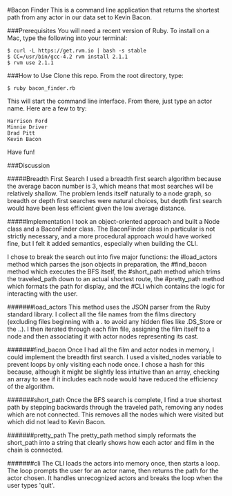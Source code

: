 #Bacon Finder
This is a command line application that returns the shortest path from any actor in our data set to Kevin Bacon.

###Prerequisites
You will need a recent version of Ruby. To install on a Mac, type the following into your terminal:

```
$ curl -L https://get.rvm.io | bash -s stable
$ CC=/usr/bin/gcc-4.2 rvm install 2.1.1
$ rvm use 2.1.1
```

###How to Use
Clone this repo. From the root directory, type:

	$ ruby bacon_finder.rb
	
This will start the command line interface. From there, just type an actor name. Here are a few to try:

```
Harrison Ford
Minnie Driver
Brad Pitt
Kevin Bacon
```

Have fun!

###Discussion

#####Breadth First Search
I used a breadth first search algorithm because the average bacon number is 3, which means that most searches will be relatively shallow. The problem lends itself naturally to a node graph, so breadth or depth first searches were natural choices, but depth first search would have been less efficient given the low average distance.

#####Implementation
I took an object-oriented approach and built a Node class and a BaconFinder class. The BaconFinder class in particular is not strictly necessary, and a more procedural approach would have worked fine, but I felt it added semantics, especially when building the CLI.

I chose to break the search out into five major functions: the #load_actors method which parses the json objects in preparation, the #find_bacon method which executes the BFS itself, the #short_path method which trims the traveled_path down to an actual shortest route, the #pretty_path method which formats the path for display, and the #CLI which contains the logic for interacting with the user.

#######load_actors
This method uses the JSON parser from the Ruby standard library. I collect all the file names from the films directory (excluding files beginning with a . to avoid any hidden files like .DS_Store or the ..). I then iterated through each film file, assigning the film itself to a node and then associating it with actor nodes representing its cast.

#######find_bacon
Once I had all the film and actor nodes in memory, I could implement the breadth first search. I used a visited_nodes variable to prevent loops by only visiting each node once. I chose a hash for this because, although it might be slightly less intuitive than an array, checking an array to see if it includes each node would have reduced the efficiency of the algorithm.

#######short_path
Once the BFS search is complete, I find a true shortest path by stepping backwards through the traveled path, removing any nodes which are not connected. This removes all the nodes which were visited but which did not lead to Kevin Bacon.

#######pretty_path
The pretty_path method simply reformats the short_path into a string that clearly shows how each actor and film in the chain is connected.

#######cli
The CLI loads the actors into memory once, then starts a loop. The loop prompts the user for an actor name, then returns the path for the actor chosen. It handles unrecognized actors and breaks the loop when the user types 'quit'.